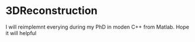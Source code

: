 # 3DReconstruction
 I will reimplemnt everying during my PhD in moden C++ from Matlab. Hope it will helpful
